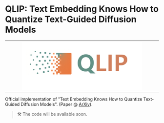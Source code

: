 # QLIP: Text Embedding Knows How to Quantize Text-Guided Diffusion Models

<table align="center">
  <tr>
    <td align="center">
      <img src="qlip_logo.png" alt="qlip_logo" width="80%">
    </td>
  </tr>
</table>

Official implementation of "Text Embedding Knows How to Quantize Text-Guided Diffusion Models".
(Paper @ [ArXiv](https://arxiv.org/abs/2507.10340)).

>🛠️ The code will be available soon.
